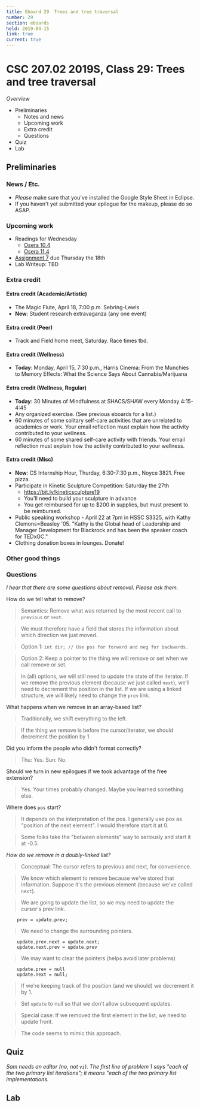 ```yaml
---
title: Eboard 29  Trees and tree traversal
number: 29
section: eboards
held: 2019-04-15
link: true
current: true
---
```

CSC 207.02 2019S, Class 29:  Trees and tree traversal
=====================================================

_Overview_

* Preliminaries
    * Notes and news
    * Upcoming work
    * Extra credit
    * Questions
* Quiz
* Lab

Preliminaries
-------------

### News / Etc.

* _Please_ make sure that you've installed the Google Style Sheet in Eclipse.
* If you haven't yet submitted your epilogue for the makeup, please do so
  ASAP.

### Upcoming work

* Readings for Wednesday
    * [Osera 10.4](https://www.cs.grinnell.edu/~rebelsky/Courses/CSC207/osera/chap10.pdf)
    * [Osera 11.4](https://www.cs.grinnell.edu/~rebelsky/Courses/CSC207/osera/chap11.pdf)
* [Assignment 7](../assignments/assignment07) due Thursday the 18th
* Lab Writeup: TBD

### Extra credit

#### Extra credit (Academic/Artistic)

* The Magic Flute, April 18, 7:00 p.m. Sebring-Lewis
* **New**: Student research extravaganza (any one event)

#### Extra credit (Peer)

* Track and Field home meet, Saturday.  Race times tbd.

#### Extra credit (Wellness)

* **Today**:
  Monday, April 15, 7:30 p.m., Harris Cinema: From the Munchies to
  Memory Effects: What the Science Says About Cannabis/Marijuana

#### Extra credit (Wellness, Regular)

* **Today**:
  30 Minutes of Mindfulness at SHACS/SHAW every Monday 4:15-4:45
* Any organized exercise.  (See previous eboards for a list.)
* 60 minutes of some solitary self-care activities that are unrelated to 
  academics or work.  Your email reflection must explain how
  the activity contributed to your wellness.
* 60 minutes of some shared self-care activity with friends.  Your email 
  reflection must explain how the activity contributed to your wellness.

#### Extra credit (Misc)

* **New**: CS Internship Hour, Thurday, 6:30-7:30 p.m., Noyce 3821. 
  Free pizza.
* Participate in Kinetic Sculpture Competition: Saturday the 27th
    * <https://bit.ly/kineticsculpture19>
    * You'll need to build your sculpture in advance
    * You get reimbursed for up to $200 in supplies, but must present
      to be reimbursed.
* Public speaking workshop - April 22 at 7pm in HSSC S3325, with
  Kathy Clemons=Beasley '05.  "Kathy is the Global head of Leadership
  and Manager Development for Blackrock and has been the speaker
  coach for TEDxGC."
* Clothing donation boxes in lounges.  Donate! 

### Other good things

### Questions

_I hear that there are some questions about removal.  Please ask them._

How do we tell what to remove?

> Semantics: Remove what was returned by the most recent call to
  `previous` or `next`.

> We must therefore have a field that stores the information about
  which direction we just moved.

> Option 1: `int dir; // Use pos for forward and neg for backwards.`

> Option 2: Keep a pointer to the thing we will remove or set when
  we call remove or set.  

> In (all) options, we will still need to update the state of the
  iterator.  If we remove the previous element (because we just
  called `next`), we'll need to decrement the position in the list.
  If we are using a linked structure, we will likely need to change
  the `prev` link.

What happens when we remove in an array-based list?

> Traditionally, we shift everything to the left.

> If the thing we remove is before the cursor/iterator, we should
  decrement the position by 1.

Did you inform the people who didn't format correctly?

> Thu: Yes.  Sun: No.

Should we turn in new epilogues if we took advantage of the free extension?

> Yes.  Your times probably changed.  Maybe you learned something else.

Where does `pos` start?

> It depends on the interpretation of the pos.  I generally use pos as
  "position of the next element".  I would therefore start it at 0.

> Some folks take the "between elements" way to seriously and start it
  at -0.5.

_How do we remove in a doubly-linked list?_

> Conceptual: The cursor refers to previous and next, for convenience.

> We know which element to remove because we've stored that information.
  Suppose it's the previous element (because we've called `next`).

> We are going to update the list, so we may need to update the cursor's
  prev link.

        prev = update.prev;

> We need to change the surrounding pointers.

        update.prev.next = update.next;
        update.next.prev = update.prev

> We may want to clear the pointers (helps avoid later problems)

        update.prev = null
        update.next = null;

> If we're keeping track of the position (and we should) we decrement
  it by 1.

> Set `update` to null so that we don't allow subsequent updates.

> Special case: If we removed the first element in the list, we need
  to update front.

> The code seems to mimic this approach.

Quiz
----

_Sam needs an editor (no, not `vi`).  The first line of problem 1 says
"each of the two primary list iterations"; it means "each of the two
primary list *implementations*._

Lab
---



